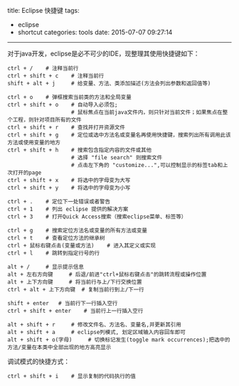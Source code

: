 title: Eclipse 快捷键
tags:
  - eclipse
  - shortcut
categories: tools
date: 2015-07-07 09:27:14
---
对于java开发，eclipse是必不可少的IDE，现整理其使用快捷键如下：

	ctrl + / 	# 注释当前行
	ctrl + shift + c 	# 注释当前行
	shift + alt + j 	# 给变量、方法、类添加描述(方法会列出参数和返回值等)
	
	ctrl + o 	# 弹框搜索当前类的方法和全局变量
	ctrl + shift + o 	# 自动导入必须包;
						# 鼠标焦点在当前java文件内，则只针对当前文件；如果焦点在整个工程，则针对项目所有的文件
	ctrl + shift + r 	# 查找并打开资源文件
	ctrl + shift + g 	# 定位或选中方法名或变量名再使用快捷键，搜索列出所有调用此该方法或使用变量的地方
	ctrl + shift + h 	# 搜索包含指定内容的文件或其他
 						# 选择 "file search" 则搜索文件
 						# 点击左下角的 "customize...",可以控制显示的标签tab和上次打开的page
    ctrl + shift + x    # 将选中的字母变为大写
    ctrl + shift + y    # 将选中的字母变为小写
    
<!-- more -->

    ctrl + .	# 定位下一处错误或者警告
    ctrl + 1 	# 列出 eclipse 提供的解决方案
    ctrl + 3 	# 打开Quick Access搜索（搜索eclipse菜单、标签等）

    ctrl + g 	# 搜索定位方法名或变量的所有方法或变量
    ctrl + t 	# 查看定位方法的继承树
    ctrl + 鼠标右键点击(变量或方法) 	# 进入其定义或实现
    ctrl + l 	# 跳转到指定行号的行
    
    alt + / 	# 显示提示信息
    alt + 左右方向键 	# 后退/前进"ctrl+鼠标右键点击"的跳转流程或操作位置
    alt + 上下方向键 	# 将当前行与上/下行交换位置
    ctrl + alt + 上下方向键 	# 复制当前行到上/下一行

    shift + enter 	# 当前行下一行插入空行
    ctrl + shift + enter 	# 当前行上一行插入空行

    alt + shift + r 	# 修改文件名、方法名、变量名,并更新其引用
    alt + shift + a 	# eclipse列模式, 划定区域输入内容回车即可
    alt + shift + o(字母)     # 切换标记发生(toggle mark occurrences);把选中的方法/变量在本类中全部出现的地方高亮显示

调试模式的快捷方式：
	
    ctrl + shift + i 	# 显示复制的代码执行的值